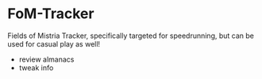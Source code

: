 # FoM-Tracker
Fields of Mistria Tracker, specifically targeted for speedrunning, but can be used for casual play as well!

- review almanacs
- tweak info
